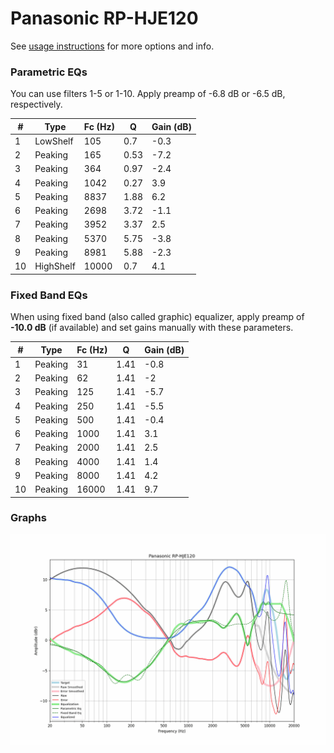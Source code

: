 # Panasonic RP-HJE120
See [usage instructions](https://github.com/jaakkopasanen/AutoEq#usage) for more options and info.

### Parametric EQs
You can use filters 1-5 or 1-10. Apply preamp of -6.8 dB or -6.5 dB, respectively.

|   # | Type      |   Fc (Hz) |    Q |   Gain (dB) |
|-----|-----------|-----------|------|-------------|
|   1 | LowShelf  |       105 | 0.7  |        -0.3 |
|   2 | Peaking   |       165 | 0.53 |        -7.2 |
|   3 | Peaking   |       364 | 0.97 |        -2.4 |
|   4 | Peaking   |      1042 | 0.27 |         3.9 |
|   5 | Peaking   |      8837 | 1.88 |         6.2 |
|   6 | Peaking   |      2698 | 3.72 |        -1.1 |
|   7 | Peaking   |      3952 | 3.37 |         2.5 |
|   8 | Peaking   |      5370 | 5.75 |        -3.8 |
|   9 | Peaking   |      8981 | 5.88 |        -2.3 |
|  10 | HighShelf |     10000 | 0.7  |         4.1 |

### Fixed Band EQs
When using fixed band (also called graphic) equalizer, apply preamp of **-10.0 dB** (if available) and set gains manually with these parameters.

|   # | Type    |   Fc (Hz) |    Q |   Gain (dB) |
|-----|---------|-----------|------|-------------|
|   1 | Peaking |        31 | 1.41 |        -0.8 |
|   2 | Peaking |        62 | 1.41 |        -2   |
|   3 | Peaking |       125 | 1.41 |        -5.7 |
|   4 | Peaking |       250 | 1.41 |        -5.5 |
|   5 | Peaking |       500 | 1.41 |        -0.4 |
|   6 | Peaking |      1000 | 1.41 |         3.1 |
|   7 | Peaking |      2000 | 1.41 |         2.5 |
|   8 | Peaking |      4000 | 1.41 |         1.4 |
|   9 | Peaking |      8000 | 1.41 |         4.2 |
|  10 | Peaking |     16000 | 1.41 |         9.7 |

### Graphs
![](./Panasonic%20RP-HJE120.png)
